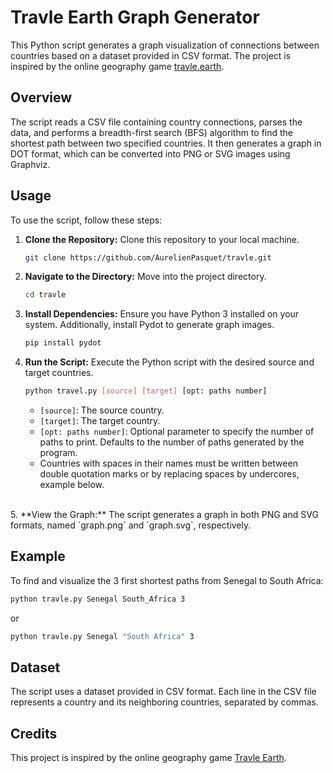# Travle Earth Graph Generator

This Python script generates a graph visualization of connections between countries based on a dataset provided in CSV format. The project is inspired by the online geography game [travle.earth](https://travle.earth/).

## Overview

The script reads a CSV file containing country connections, parses the data, and performs a breadth-first search (BFS) algorithm to find the shortest path between two specified countries. It then generates a graph in DOT format, which can be converted into PNG or SVG images using Graphviz.

## Usage

To use the script, follow these steps:

1. **Clone the Repository:** Clone this repository to your local machine.

   ```bash
   git clone https://github.com/AurelienPasquet/travle.git
   ```

2. **Navigate to the Directory:** Move into the project directory.

   ```bash
   cd travle
   ```

3. **Install Dependencies:** Ensure you have Python 3 installed on your system. Additionally, install Pydot to generate graph images.

   ```bash
   pip install pydot
   ```

4. **Run the Script:** Execute the Python script with the desired source and target countries.

   ```bash
   python travel.py [source] [target] [opt: paths number]
   ```

   - `[source]`: The source country.
   - `[target]`: The target country.
   - `[opt: paths number]`: Optional parameter to specify the number of paths to print. Defaults to the number of paths generated by the program.
   - Countries with spaces in their names must be written between double quotation marks or by replacing spaces by undercores, example below.
<br>
5. **View the Graph:** The script generates a graph in both PNG and SVG formats, named `graph.png` and `graph.svg`, respectively.

## Example

To find and visualize the 3 first shortest paths from Senegal to South Africa:

```bash
python travle.py Senegal South_Africa 3
```
or
```bash
python travle.py Senegal "South Africa" 3
```

## Dataset

The script uses a dataset provided in CSV format. Each line in the CSV file represents a country and its neighboring countries, separated by commas.

## Credits

This project is inspired by the online geography game [Travle Earth](https://travle.earth/).

